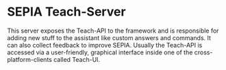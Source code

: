 # SEPIA Teach-Server

This server exposes the Teach-API to the framework and is responsible for adding new stuff to the assistant like custom answers and commands. It can also collect feedback to improve SEPIA.
Usually the Teach-API is accessed via a user-friendly, graphical interface inside one of the cross-platform-clients called Teach-UI.
